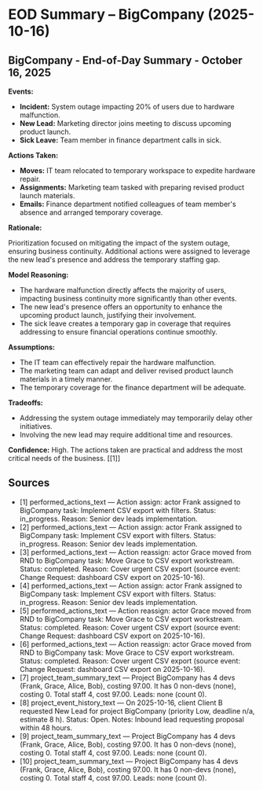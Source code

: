 # EOD Summary – BigCompany (2025-10-16)

## BigCompany - End-of-Day Summary - October 16, 2025

**Events:**

* **Incident:** System outage impacting 20% of users due to hardware malfunction.
* **New Lead:** Marketing director joins meeting to discuss upcoming product launch.
* **Sick Leave:** Team member in finance department calls in sick.

**Actions Taken:**

* **Moves:** IT team relocated to temporary workspace to expedite hardware repair.
* **Assignments:** Marketing team tasked with preparing revised product launch materials.
* **Emails:** Finance department notified colleagues of team member's absence and arranged temporary coverage.

**Rationale:**

Prioritization focused on mitigating the impact of the system outage, ensuring business continuity. Additional actions were assigned to leverage the new lead's presence and address the temporary staffing gap.

**Model Reasoning:**

* The hardware malfunction directly affects the majority of users, impacting business continuity more significantly than other events.
* The new lead's presence offers an opportunity to enhance the upcoming product launch, justifying their involvement.
* The sick leave creates a temporary gap in coverage that requires addressing to ensure financial operations continue smoothly.

**Assumptions:**

* The IT team can effectively repair the hardware malfunction.
* The marketing team can adapt and deliver revised product launch materials in a timely manner.
* The temporary coverage for the finance department will be adequate.

**Tradeoffs:**

* Addressing the system outage immediately may temporarily delay other initiatives.
* Involving the new lead may require additional time and resources.

**Confidence:** High. The actions taken are practical and address the most critical needs of the business. [[1]]

## Sources
- [1] performed_actions_text — Action assign: actor Frank assigned to BigCompany task: Implement CSV export with filters. Status: in_progress. Reason: Senior dev leads implementation.
- [2] performed_actions_text — Action assign: actor Frank assigned to BigCompany task: Implement CSV export with filters. Status: in_progress. Reason: Senior dev leads implementation.
- [3] performed_actions_text — Action reassign: actor Grace moved from RND to BigCompany task: Move Grace to CSV export workstream. Status: completed. Reason: Cover urgent CSV export (source event: Change Request: dashboard CSV export on 2025-10-16).
- [4] performed_actions_text — Action assign: actor Frank assigned to BigCompany task: Implement CSV export with filters. Status: in_progress. Reason: Senior dev leads implementation.
- [5] performed_actions_text — Action reassign: actor Grace moved from RND to BigCompany task: Move Grace to CSV export workstream. Status: completed. Reason: Cover urgent CSV export (source event: Change Request: dashboard CSV export on 2025-10-16).
- [6] performed_actions_text — Action reassign: actor Grace moved from RND to BigCompany task: Move Grace to CSV export workstream. Status: completed. Reason: Cover urgent CSV export (source event: Change Request: dashboard CSV export on 2025-10-16).
- [7] project_team_summary_text — Project BigCompany has 4 devs (Frank, Grace, Alice, Bob), costing 97.00. It has 0 non-devs (none), costing 0. Total staff 4, cost 97.00. Leads: none (count 0).
- [8] project_event_history_text — On 2025-10-16, client Client B requested New Lead for project BigCompany (priority Low, deadline n/a, estimate 8 h). Status: Open. Notes: Inbound lead requesting proposal within 48 hours.
- [9] project_team_summary_text — Project BigCompany has 4 devs (Frank, Grace, Alice, Bob), costing 97.00. It has 0 non-devs (none), costing 0. Total staff 4, cost 97.00. Leads: none (count 0).
- [10] project_team_summary_text — Project BigCompany has 4 devs (Frank, Grace, Alice, Bob), costing 97.00. It has 0 non-devs (none), costing 0. Total staff 4, cost 97.00. Leads: none (count 0).